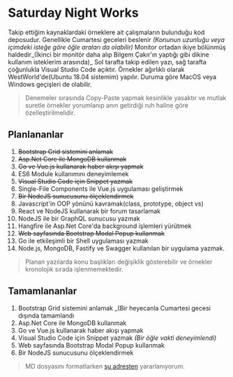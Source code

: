 # Saturday Night Works

Takip ettiğim kaynaklardaki örneklere ait çalışmaların bulunduğu kod deposudur. Genellikle Cumartesi geceleri beslenir _(Konunun uzunluğu veya içimdeki isteğe göre öğle araları da olabilir)_ Monitor ortadan ikiye bölünmüş haldedir_(İkinci bir monitör daha alıp Bilgem Çakır'ın yaptığı gibi dikine kullanım isteklerim arasında)_ Sol tarafta takip edilen yazı, sağ tarafta çoğunlukla Visual Studio Code açıktır. Örnekler ağırlıklı olarak WestWorld'de(Ubuntu 18.04 sistemim) yapılır. Duruma göre MacOS veya Windows geçişleri de olabilir. 

> Denemeler sırasında Copy-Paste yapmak kesinlikle yasaktır ve mutlak suretle örnekler yorumlanıp anın getirdiği ruh haline göre özelleştirilmelidir.

## Planlananlar

01. ~~Bootstrap Grid sistemini anlamak~~
02. ~~Asp.Net Core ile MongoDB kullanmak~~
03. ~~Go ve Vue.js kullanarak haber akışı yapmak~~
04. ES6 Module kullanımını deneyimlemek
05. ~~Visual Studio Code için Snippet yazmak~~
06. Single-File Components ile Vue.js uygulaması geliştirmek
07. ~~Bir NodeJS sunucusunu ölçeklendirmek~~
08. Javascript'in OOP yönünü kavramak(class, prototype, object vs)
09. React ve NodeJS kullanarak bir forum tasarlamak
10. NodeJS ile bir GraphQL sunucusu yazmak
11. Hangfire ile Asp.Net Core'da background işlemleri yürütmek
12. ~~Web sayfasında Bootstrap Modal Popup kullanmak~~
13. Go ile etkileşimli bir Shell uygulaması yazmak
14. Node.js, MongoDB, Fastify ve Swagger kullanılan bir uygulama yazmak.

> Planan yazılarda konu başlıkları değişiklik gösterebilir ve örnekler kronolojik sırada işlenmemektedir.

## Tamamlananlar

1. Bootstrap Grid sistemini anlamak _(Bir heyecanla Cumartesi gecesi dışında tamamlandı
2. Asp.Net Core ile MongoDB kullanmak
3. Go ve Vue.js kullanarak haber akışı yapmak
4. Visual Studio Code için Snippet yazmak _(Bir öğle vakti deneyimlendi)_
5. Web sayfasında Bootstrap Modal Popup kullanmak
6. Bir NodeJS sunucusunu ölçeklendirmek

> MD dosyasını formatlarken [şu adresten](https://github.com/adam-p/markdown-here/wiki/Markdown-Cheatsheet) yararlanıyorum.